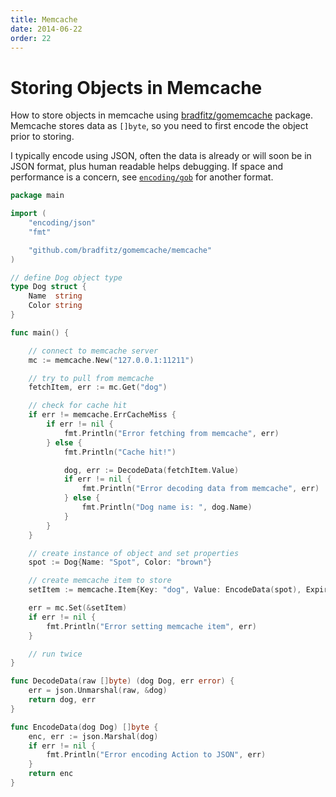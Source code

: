 ```yaml
---
title: Memcache
date: 2014-06-22
order: 22
---
```


# Storing Objects in Memcache

How to store objects in memcache using [bradfitz/gomemcache](https://github.com/bradfitz/gomemcache) package. Memcache stores data as `[]byte`, so you need to first encode the object prior to storing.

I typically encode using JSON, often the data is already or will soon be in JSON format, plus human readable helps debugging. If space and performance is a concern, see [`encoding/gob`](https://golang.org/pkg/encoding/gob/) for another format.

```go
package main

import (
	"encoding/json"
	"fmt"

	"github.com/bradfitz/gomemcache/memcache"
)

// define Dog object type
type Dog struct {
	Name  string
	Color string
}

func main() {

	// connect to memcache server
	mc := memcache.New("127.0.0.1:11211")

	// try to pull from memcache
	fetchItem, err := mc.Get("dog")

	// check for cache hit
	if err != memcache.ErrCacheMiss {
		if err != nil {
			fmt.Println("Error fetching from memcache", err)
		} else {
			fmt.Println("Cache hit!")

			dog, err := DecodeData(fetchItem.Value)
			if err != nil {
				fmt.Println("Error decoding data from memcache", err)
			} else {
				fmt.Println("Dog name is: ", dog.Name)
			}
		}
	}

	// create instance of object and set properties
	spot := Dog{Name: "Spot", Color: "brown"}

	// create memcache item to store
	setItem := memcache.Item{Key: "dog", Value: EncodeData(spot), Expiration: 300}

	err = mc.Set(&setItem)
	if err != nil {
		fmt.Println("Error setting memcache item", err)
	}

	// run twice
}

func DecodeData(raw []byte) (dog Dog, err error) {
	err = json.Unmarshal(raw, &dog)
	return dog, err
}

func EncodeData(dog Dog) []byte {
	enc, err := json.Marshal(dog)
	if err != nil {
		fmt.Println("Error encoding Action to JSON", err)
	}
	return enc
}
```

